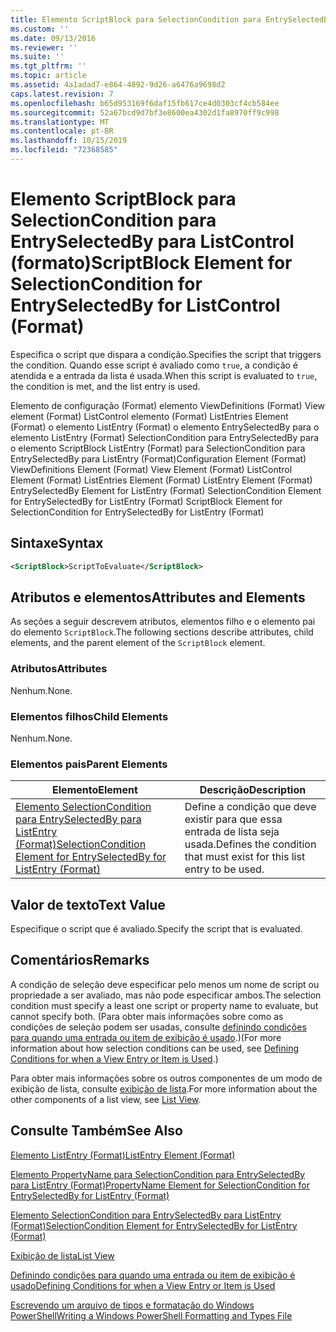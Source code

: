 ```yaml
---
title: Elemento ScriptBlock para SelectionCondition para EntrySelectedBy para ListControl (Format) | Microsoft Docs
ms.custom: ''
ms.date: 09/13/2016
ms.reviewer: ''
ms.suite: ''
ms.tgt_pltfrm: ''
ms.topic: article
ms.assetid: 4a1adad7-e864-4892-9d26-a6476a9698d2
caps.latest.revision: 7
ms.openlocfilehash: b65d953169f6daf15fb617ce4d0303cf4cb584ee
ms.sourcegitcommit: 52a67bcd9d7bf3e8600ea4302d1fa8970ff9c998
ms.translationtype: MT
ms.contentlocale: pt-BR
ms.lasthandoff: 10/15/2019
ms.locfileid: "72368585"
---
```

# <a name="scriptblock-element-for-selectioncondition-for-entryselectedby-for-listcontrol-format"></a><span data-ttu-id="4e06c-102">Elemento ScriptBlock para SelectionCondition para EntrySelectedBy para ListControl (formato)</span><span class="sxs-lookup"><span data-stu-id="4e06c-102">ScriptBlock Element for SelectionCondition for EntrySelectedBy for ListControl (Format)</span></span>

<span data-ttu-id="4e06c-103">Especifica o script que dispara a condição.</span><span class="sxs-lookup"><span data-stu-id="4e06c-103">Specifies the script that triggers the condition.</span></span> <span data-ttu-id="4e06c-104">Quando esse script é avaliado como `true`, a condição é atendida e a entrada da lista é usada.</span><span class="sxs-lookup"><span data-stu-id="4e06c-104">When this script is evaluated to `true`, the condition is met, and the list entry is used.</span></span>

<span data-ttu-id="4e06c-105">Elemento de configuração (Format) elemento ViewDefinitions (Format) View element (Format) ListControl elemento (Format) ListEntries Element (Format) o elemento ListEntry (Format) o elemento EntrySelectedBy para o elemento ListEntry (Format) SelectionCondition para EntrySelectedBy para o elemento ScriptBlock ListEntry (Format) para SelectionCondition para EntrySelectedBy para ListEntry (Format)</span><span class="sxs-lookup"><span data-stu-id="4e06c-105">Configuration Element (Format) ViewDefinitions Element (Format) View Element (Format) ListControl Element (Format) ListEntries Element (Format) ListEntry Element (Format) EntrySelectedBy Element for ListEntry (Format) SelectionCondition Element for EntrySelectedBy for ListEntry (Format) ScriptBlock Element for SelectionCondition for EntrySelectedBy for ListEntry (Format)</span></span>

## <a name="syntax"></a><span data-ttu-id="4e06c-106">Sintaxe</span><span class="sxs-lookup"><span data-stu-id="4e06c-106">Syntax</span></span>

```xml
<ScriptBlock>ScriptToEvaluate</ScriptBlock>
```

## <a name="attributes-and-elements"></a><span data-ttu-id="4e06c-107">Atributos e elementos</span><span class="sxs-lookup"><span data-stu-id="4e06c-107">Attributes and Elements</span></span>

<span data-ttu-id="4e06c-108">As seções a seguir descrevem atributos, elementos filho e o elemento pai do elemento `ScriptBlock`.</span><span class="sxs-lookup"><span data-stu-id="4e06c-108">The following sections describe attributes, child elements, and the parent element of the `ScriptBlock` element.</span></span>

### <a name="attributes"></a><span data-ttu-id="4e06c-109">Atributos</span><span class="sxs-lookup"><span data-stu-id="4e06c-109">Attributes</span></span>

<span data-ttu-id="4e06c-110">Nenhum.</span><span class="sxs-lookup"><span data-stu-id="4e06c-110">None.</span></span>

### <a name="child-elements"></a><span data-ttu-id="4e06c-111">Elementos filhos</span><span class="sxs-lookup"><span data-stu-id="4e06c-111">Child Elements</span></span>

<span data-ttu-id="4e06c-112">Nenhum.</span><span class="sxs-lookup"><span data-stu-id="4e06c-112">None.</span></span>

### <a name="parent-elements"></a><span data-ttu-id="4e06c-113">Elementos pais</span><span class="sxs-lookup"><span data-stu-id="4e06c-113">Parent Elements</span></span>

|<span data-ttu-id="4e06c-114">Elemento</span><span class="sxs-lookup"><span data-stu-id="4e06c-114">Element</span></span>|<span data-ttu-id="4e06c-115">Descrição</span><span class="sxs-lookup"><span data-stu-id="4e06c-115">Description</span></span>|
|-------------|-----------------|
|[<span data-ttu-id="4e06c-116">Elemento SelectionCondition para EntrySelectedBy para ListEntry (Format)</span><span class="sxs-lookup"><span data-stu-id="4e06c-116">SelectionCondition Element for EntrySelectedBy for ListEntry (Format)</span></span>](./selectioncondition-element-for-entryselectedby-for-listcontrol-format.md)|<span data-ttu-id="4e06c-117">Define a condição que deve existir para que essa entrada de lista seja usada.</span><span class="sxs-lookup"><span data-stu-id="4e06c-117">Defines the condition that must exist for this list entry to be used.</span></span>|

## <a name="text-value"></a><span data-ttu-id="4e06c-118">Valor de texto</span><span class="sxs-lookup"><span data-stu-id="4e06c-118">Text Value</span></span>

<span data-ttu-id="4e06c-119">Especifique o script que é avaliado.</span><span class="sxs-lookup"><span data-stu-id="4e06c-119">Specify the script that is evaluated.</span></span>

## <a name="remarks"></a><span data-ttu-id="4e06c-120">Comentários</span><span class="sxs-lookup"><span data-stu-id="4e06c-120">Remarks</span></span>

<span data-ttu-id="4e06c-121">A condição de seleção deve especificar pelo menos um nome de script ou propriedade a ser avaliado, mas não pode especificar ambos.</span><span class="sxs-lookup"><span data-stu-id="4e06c-121">The selection condition must specify a least one script or property name to evaluate, but cannot specify both.</span></span> <span data-ttu-id="4e06c-122">(Para obter mais informações sobre como as condições de seleção podem ser usadas, consulte [definindo condições para quando uma entrada ou item de exibição é usado](./defining-conditions-for-displaying-data.md).)</span><span class="sxs-lookup"><span data-stu-id="4e06c-122">(For more information about how selection conditions can be used, see [Defining Conditions for when a View Entry or Item is Used](./defining-conditions-for-displaying-data.md).)</span></span>

<span data-ttu-id="4e06c-123">Para obter mais informações sobre os outros componentes de um modo de exibição de lista, consulte [exibição de lista](./creating-a-list-view.md).</span><span class="sxs-lookup"><span data-stu-id="4e06c-123">For more information about the other components of a list view, see [List View](./creating-a-list-view.md).</span></span>

## <a name="see-also"></a><span data-ttu-id="4e06c-124">Consulte Também</span><span class="sxs-lookup"><span data-stu-id="4e06c-124">See Also</span></span>

[<span data-ttu-id="4e06c-125">Elemento ListEntry (Format)</span><span class="sxs-lookup"><span data-stu-id="4e06c-125">ListEntry Element (Format)</span></span>](./listentry-element-for-listcontrol-format.md)

[<span data-ttu-id="4e06c-126">Elemento PropertyName para SelectionCondition para EntrySelectedBy para ListEntry (Format)</span><span class="sxs-lookup"><span data-stu-id="4e06c-126">PropertyName Element for SelectionCondition for EntrySelectedBy for ListEntry (Format)</span></span>](./propertyname-element-for-selectioncondition-for-entryselectedby-for-listcontrol-format.md)

[<span data-ttu-id="4e06c-127">Elemento SelectionCondition para EntrySelectedBy para ListEntry (Format)</span><span class="sxs-lookup"><span data-stu-id="4e06c-127">SelectionCondition Element for EntrySelectedBy for ListEntry (Format)</span></span>](./selectioncondition-element-for-entryselectedby-for-listcontrol-format.md)

[<span data-ttu-id="4e06c-128">Exibição de lista</span><span class="sxs-lookup"><span data-stu-id="4e06c-128">List View</span></span>](./creating-a-list-view.md)

[<span data-ttu-id="4e06c-129">Definindo condições para quando uma entrada ou item de exibição é usado</span><span class="sxs-lookup"><span data-stu-id="4e06c-129">Defining Conditions for when a View Entry or Item is Used</span></span>](./defining-conditions-for-displaying-data.md)

[<span data-ttu-id="4e06c-130">Escrevendo um arquivo de tipos e formatação do Windows PowerShell</span><span class="sxs-lookup"><span data-stu-id="4e06c-130">Writing a Windows PowerShell Formatting and Types File</span></span>](./writing-a-powershell-formatting-file.md)
